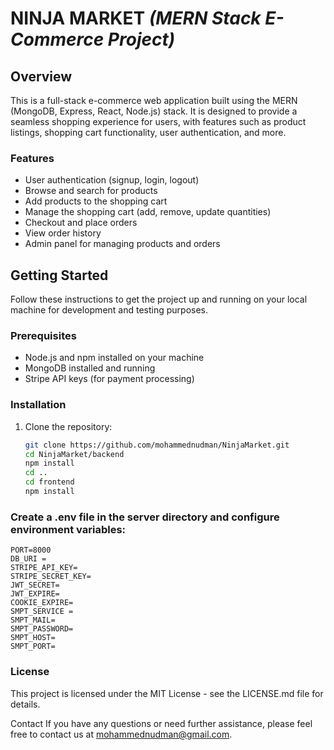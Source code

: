 # NINJA MARKET _(MERN Stack E-Commerce Project)_

## Overview

This is a full-stack e-commerce web application built using the MERN (MongoDB, Express, React, Node.js) stack. It is designed to provide a seamless shopping experience for users, with features such as product listings, shopping cart functionality, user authentication, and more.

### Features

- User authentication (signup, login, logout)
- Browse and search for products
- Add products to the shopping cart
- Manage the shopping cart (add, remove, update quantities)
- Checkout and place orders
- View order history
- Admin panel for managing products and orders

## Getting Started

Follow these instructions to get the project up and running on your local machine for development and testing purposes.

### Prerequisites

- Node.js and npm installed on your machine
- MongoDB installed and running
- Stripe API keys (for payment processing)

### Installation

1. Clone the repository:

   ```bash
   git clone https://github.com/mohammednudman/NinjaMarket.git
   cd NinjaMarket/backend 
   npm install 
   cd .. 
   cd frontend
   npm install
   ```
### Create a .env file in the server directory and configure environment variables:
```.dotenv
PORT=8000
DB_URI =
STRIPE_API_KEY=
STRIPE_SECRET_KEY=
JWT_SECRET=
JWT_EXPIRE=
COOKIE_EXPIRE=
SMPT_SERVICE =
SMPT_MAIL=
SMPT_PASSWORD=
SMPT_HOST=
SMPT_PORT=
```

### License
This project is licensed under the MIT License - see the LICENSE.md file for details.

Contact
If you have any questions or need further assistance, please feel free to contact us at [mohammednudman@gmail.com](mohammednudman@gmail.com).